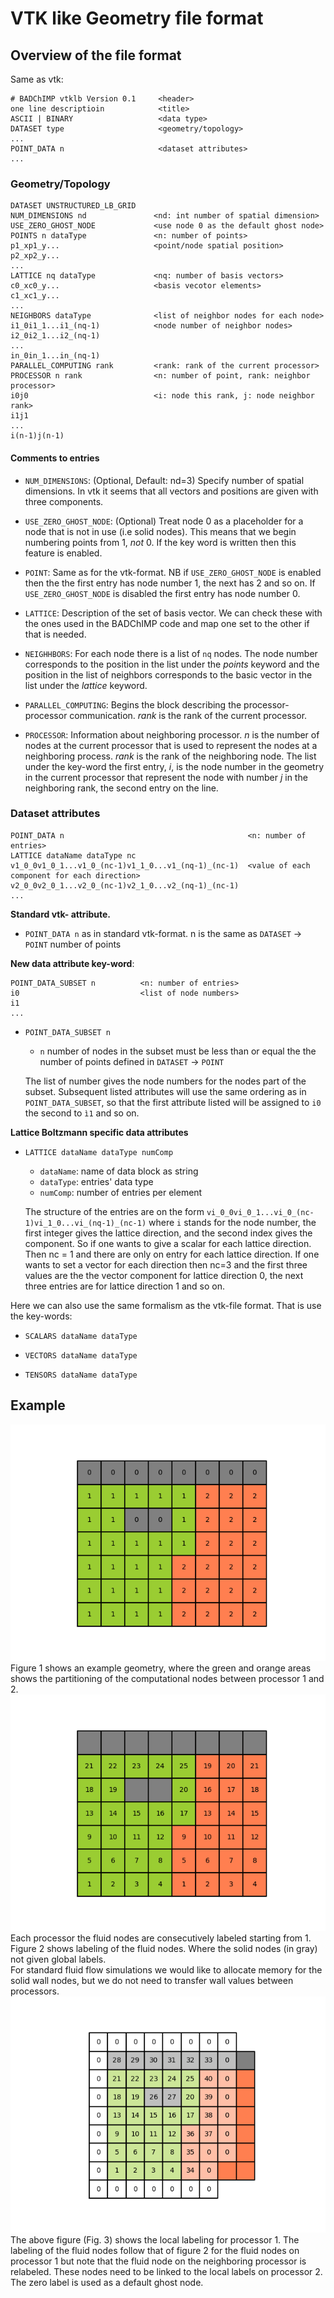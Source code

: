 # VTK like Geometry file format


## Overview of the file format 
Same as vtk:
```
# BADChIMP vtklb Version 0.1     <header>
one line descriptioin            <title> 
ASCII | BINARY                   <data type>
DATASET type                     <geometry/topology>
...
POINT_DATA n                     <dataset attributes>
...
```

### Geometry/Topology
```
DATASET UNSTRUCTURED_LB_GRID
NUM_DIMENSIONS nd               <nd: int number of spatial dimension>
USE_ZERO_GHOST_NODE             <use node 0 as the default ghost node>
POINTS n dataType               <n: number of points>
p1_xp1_y...                     <point/node spatial position>
p2_xp2_y...
...
LATTICE nq dataType             <nq: number of basis vectors>
c0_xc0_y...                     <basis vecotor elements>
c1_xc1_y...
...
NEIGHBORS dataType              <list of neighbor nodes for each node>
i1_0i1_1...i1_(nq-1)            <node number of neighbor nodes>
i2_0i2_1...i2_(nq-1)
...
in_0in_1...in_(nq-1)
PARALLEL_COMPUTING rank         <rank: rank of the current processor>
PROCESSOR n rank                <n: number of point, rank: neighbor processor>
i0j0                            <i: node this rank, j: node neighbor rank>
i1j1
...
i(n-1)j(n-1)
```
#### Comments to entries

- ```NUM_DIMENSIONS```: (Optional, Default: nd=3)  Specify number of spatial dimensions. In vtk it seems that all vectors and positions are given with three components. 

- ```USE_ZERO_GHOST_NODE```: (Optional) Treat node 0 as a placeholder for a node that is not in use (i.e solid nodes). This means that we begin numbering points from 1, _not_ 0. If the key word is written then this feature is enabled.

- ```POINT```: Same as for the vtk-format. NB if ```USE_ZERO_GHOST_NODE``` is enabled then the the first entry has node number 1, the next has 2 and so on. If ```USE_ZERO_GHOST_NODE``` is disabled  the first entry has node number 0.

- ```LATTICE```: Description of the set of basis vector. We can check these with the ones used in the BADChIMP code and map one set to the other if that is needed.

- ```NEIGHHBORS```:  For each node there is a list of ```nq``` nodes. The node number corresponds to the position in the list under the _points_ keyword and the position in the list of neighbors corresponds to the basic vector in the list under the _lattice_ keyword.

- ```PARALLEL_COMPUTING```: Begins the block describing the processor-processor communication. _rank_ is the rank of the current processor.

- ```PROCESSOR```:  Information about neighboring processor. _n_ is the number of nodes at the current processor that is used to represent the nodes at a neighboring process. _rank_ is the rank of the neighboring node. The list under the key-word the first entry, _i_, is the node number in the geometry in the current processor that represent the node with number _j_ in the neighboring rank, the second entry on the line.

### Dataset attributes

```
POINT_DATA n                                         <n: number of entries>
LATTICE dataName dataType nc
v1_0_0v1_0_1...v1_0_(nc-1)v1_1_0...v1_(nq-1)_(nc-1)  <value of each component for each direction>
v2_0_0v2_0_1...v2_0_(nc-1)v2_1_0...v2_(nq-1)_(nc-1)
...
```

    

**Standard vtk- attribute.**
- ```POINT_DATA n```
as in standard vtk-format. n is the same as ```DATASET``` -> ```POINT``` number of points

**New data attribute key-word**:
```
POINT_DATA_SUBSET n          <n: number of entries>
i0                           <list of node numbers>
i1
... 
``` 
- ```POINT_DATA_SUBSET n```
    - ```n``` number of nodes in the subset must be less than or equal the the number of points defined in ```DATASET``` -> ```POINT```
    
    The list of number gives the node numbers for the nodes part of the subset. Subsequent listed attributes will use the same ordering as in ```POINT_DATA_SUBSET```, so that the first attribute listed will be assigned to ```i0``` the second to ```ì1``` and so on.


**Lattice Boltzmann specific data attributes**

- ```LATTICE dataName dataType numComp```
     - ```dataName```: name of data block as string
     - ```dataType```: entries' data type
     - ```numComp```: number of entries per element
     
     The structure of the entries are on the form 
     ```vi_0_0vi_0_1...vi_0_(nc-1)vi_1_0...vi_(nq-1)_(nc-1)```
     where ```i``` stands for the node number, the first integer gives the lattice direction, and the second index gives the component. So if one wants to give a scalar for each lattice direction. Then nc = 1 and there are only on entry for each lattice direction. If one wants to set a vector for each direction then nc=3 and the first three values are the the vector component for lattice direction 0, the next three entries are for lattice direction 1 and so on.
     
      

Here we can also use the same formalism as the vtk-file format. That is use the key-words:

- ```SCALARS dataName dataType```

- ```VECTORS dataName dataType```

- ```TENSORS dataName dataType```

## Example 
![Geometry](geo_plot01.png "Figure 1. Geometry where 0 is solid, 1 shows nodes on processor with rank 0, and 2 shows nodes on processor with rank 1") 
Figure 1 shows an example geometry, where the green and orange areas shows the partitioning of the computational nodes between processor 1 and 2.
![Node lables](geo_plot02.png "Figure 2. Shows the local node labels on the two processors.")
Each processor the fluid nodes are consecutively labeled starting from 1. Figure 2 shows labeling of the fluid nodes. Where the solid nodes (in gray) not given global labels.  
For standard fluid flow simulations we would like to allocate memory for the solid wall nodes, but we do not need to transfer wall values between processors. 
![rank 1 example](geo_plot03.png "Figure 3. Local labeling for processor 1")
The above figure (Fig. 3) shows the local labeling for processor 1. The labeling of the fluid nodes follow that of figure 2 for the fluid nodes on processor 1 but note that the fluid node on the neighboring  processor is relabeled. These nodes need to be linked to the local labels on processor 2. The zero label is used as a default ghost node.
